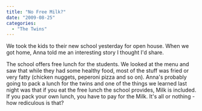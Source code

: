 ```yaml
---
title: "No Free Milk?"
date: "2009-08-25"
categories: 
  - "The Twins"
---
```


We took the kids to their new school yesterday for open house. When we got home, Anna told me an interesting story I thought I'd share.

The school offers free lunch for the students. We looked at the menu and saw that while they had some healthy food, most of the stuff was fried or very fatty (chicken nuggets, peperoni pizza and so on). Anna's probably going to pack a lunch for the twins and one of the things we learned last night was that if you eat the free lunch the school provides, Milk is included. If you pack your own lunch, you have to pay for the Milk. It's all or nothing - how rediculous is that?

